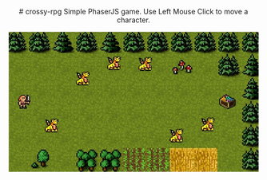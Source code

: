 <p style="text-align: center">
# crossy-rpg
Simple PhaserJS game.
Use Left Mouse Click to move a character.

![Game Screenshot](screenshot.jpg)
</p>
